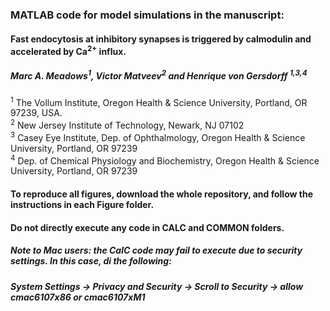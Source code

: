 ###  MATLAB code for model simulations in the manuscript: 
#### Fast endocytosis at inhibitory synapses is triggered by calmodulin and accelerated by Ca<sup>2+</sup> influx. <br>
##### Marc A. Meadows<sup>1</sup>, Victor Matveev<sup>2</sup> and Henrique von Gersdorff <sup>1,3,4</sup><br>
<sup>1</sup> The Vollum Institute, Oregon Health & Science University, Portland, OR 97239, USA. <br>
<sup>2</sup> New Jersey Institute of Technology, Newark, NJ 07102 <br>
<sup>3</sup> Casey Eye Institute, Dep. of Ophthalmology, Oregon Health & Science University, Portland, OR 97239 <br>
<sup>4</sup> Dep. of Chemical Physiology and Biochemistry, Oregon Health & Science University, Portland, OR 97239 <br>

#### To reproduce all figures, download the whole repository, and follow the instructions in each Figure folder. <br>
#### Do not directly execute any code in CALC and COMMON folders.

##### Note to Mac users: the CalC code may fail to execute due to security settings. In this case, di the following:
##### System Settings -> Privacy and Security -> Scroll to Security -> allow cmac6107x86 or cmac6107xM1
